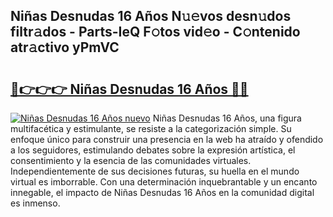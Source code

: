 ## Niñas Desnudas 16 Años N𝚞𝚎vos desn𝚞dos filtr𝚊dos - Parts-IeQ F𝚘tos vid𝚎o - C𝚘ntenido atr𝚊ctivo yPmVC

# <h2><a href="http://mbcj6o.tromn.icu/?c=Ni%c3%b1as+Desnudas+16+A%c3%b1os">🔗👉👉👉 Niñas Desnudas 16 Años 🔗🔗</a></h2>

[![Niñas Desnudas 16 Años nuevo](https://i.imgur.com/pEAQMta.gif)](http://mbcj6o.tromn.icu/?c=Ni%c3%b1as+Desnudas+16+A%c3%b1os)
Niñas Desnudas 16 Años, una figura multifacética y estimulante, se resiste a la categorización simple. Su enfoque único para construir una presencia en la web ha atraído y ofendido a los seguidores, estimulando debates sobre la expresión artística, el consentimiento y la esencia de las comunidades virtuales. Independientemente de sus decisiones futuras, su huella en el mundo virtual es imborrable. Con una determinación inquebrantable y un encanto innegable, el impacto de Niñas Desnudas 16 Años en la comunidad digital es inmenso.
